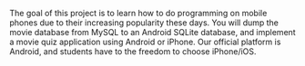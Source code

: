 The goal of this project is to learn how to do programming on mobile phones due to their increasing popularity these days. You will dump the movie database from MySQL to an Android SQLite database, and implement a movie quiz application using Android or iPhone. Our official platform is Android, and students have to the freedom to choose iPhone/iOS.